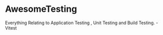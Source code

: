 # AwesomeTesting
Everything Relating to Application Testing , Unit Testing and Build Testing. - Vitest
